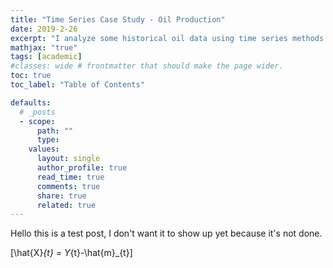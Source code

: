 ```yaml
---
title: "Time Series Case Study - Oil Production"
date: 2019-2-26
excerpt: "I analyze some historical oil data using time series methods such as data transformation, loess modeling, polynomial modeling, ACF and PACF analysis, and others."
mathjax: "true"
tags: [academic]
#classes: wide # frontmatter that should make the page wider.
toc: true
toc_label: "Table of Contents"

defaults:
  # _posts
  - scope:
      path: ""
      type:
    values:
      layout: single
      author_profile: true
      read_time: true
      comments: true
      share: true
      related: true
---
```


Hello this is a test post, I don't want it to show up yet because it's not done.

\[\hat{X}_{t} = Y_{t}-\hat{m}_{t}\]
